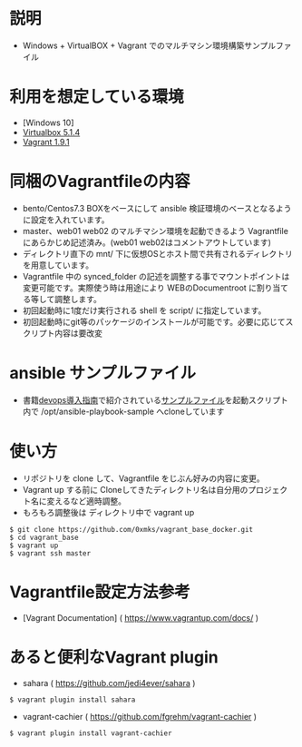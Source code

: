 # 説明
* Windows + VirtualBOX + Vagrant でのマルチマシン環境構築サンプルファイル

# 利用を想定している環境
* [Windows 10]
* [Virtualbox 5.1.4]( https://www.virtualbox.org/ )
* [Vagrant 1.9.1]( https://www.vagrantup.com/ )

# 同梱のVagrantfileの内容
* bento/Centos7.3 BOXをベースにして ansible 検証環境のベースとなるように設定を入れています。
* master、web01 web02 のマルチマシン環境を起動できるよう Vagrantfileにあらかじめ記述済み。(web01 web02はコメントアウトしています)
* ディレクトリ直下の mnt/ 下に仮想OSとホスト間で共有されるディレクトリを用意しています。
* Vagrantfile 中の synced_folder の記述を調整する事でマウントポイントは変更可能です。実際使う時は用途により WEBのDocumentroot に割り当てる等して調整します。
* 初回起動時に1度だけ実行される shell を script/ に指定しています。
* 初回起動時にgit等のパッケージのインストールが可能です。必要に応じてスクリプト内容は要改変

# ansible サンプルファイル
* 書籍[devops導入指南](http://www.shoeisha.co.jp/book/detail/9784798147604)で紹介されている[サンプルファイル](https://github.com/devops-book/ansible-playbook-sample)を起動スクリプト内で /opt/ansible-playbook-sample へcloneしています

# 使い方
* リポジトリを clone して、Vagrantfile をじぶん好みの内容に変更。
* Vagrant up する前に Cloneしてきたディレクトリ名は自分用のプロジェクト名に変えるなど適時調整。
* もろもろ調整後は ディレクトリ中で vagrant up

```
$ git clone https://github.com/0xmks/vagrant_base_docker.git
$ cd vagrant_base
$ vagrant up
$ vagrant ssh master
```

# Vagrantfile設定方法参考
* [Vagrant Documentation] ( https://www.vagrantup.com/docs/ )

# あると便利なVagrant plugin
* sahara ( https://github.com/jedi4ever/sahara )
```
$ vagrant plugin install sahara
```

* vagrant-cachier ( https://github.com/fgrehm/vagrant-cachier )
```
$ vagrant plugin install vagrant-cachier
```

